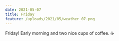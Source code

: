 ```yaml
---
date: 2021-05-07
title: Friday
feature: /uploads/2021/05/weather_07.png
---
```


Friday! Early morning and two nice cups of coffee. ☕️
